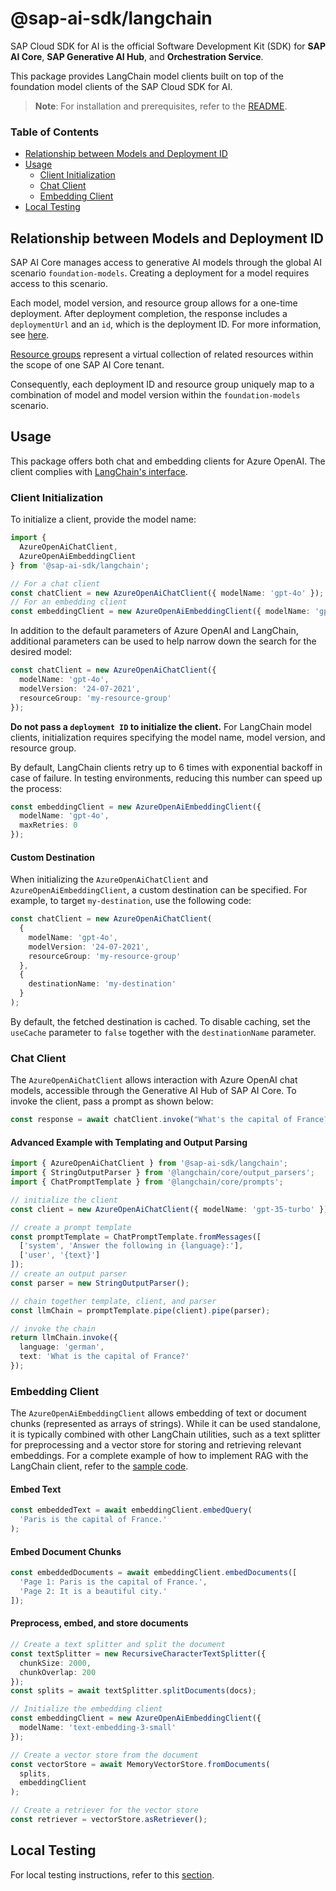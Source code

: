 # @sap-ai-sdk/langchain

SAP Cloud SDK for AI is the official Software Development Kit (SDK) for **SAP AI Core**, **SAP Generative AI Hub**, and **Orchestration Service**.

This package provides LangChain model clients built on top of the foundation model clients of the SAP Cloud SDK for AI.

> **Note**: For installation and prerequisites, refer to the [README](../../README.md).

### Table of Contents

- [Relationship between Models and Deployment ID](#relationship-between-models-and-deployment-id)
- [Usage](#usage)
  - [Client Initialization](#client-initialization)
  - [Chat Client](#chat-client)
  - [Embedding Client](#embedding-client)
- [Local Testing](#local-testing)

## Relationship between Models and Deployment ID

SAP AI Core manages access to generative AI models through the global AI scenario `foundation-models`.
Creating a deployment for a model requires access to this scenario.

Each model, model version, and resource group allows for a one-time deployment.
After deployment completion, the response includes a `deploymentUrl` and an `id`, which is the deployment ID.
For more information, see [here](https://help.sap.com/docs/sap-ai-core/sap-ai-core-service-guide/create-deployment-for-generative-ai-model-in-sap-ai-core).

[Resource groups](https://help.sap.com/docs/sap-ai-core/sap-ai-core-service-guide/resource-groups?q=resource+group) represent a virtual collection of related resources within the scope of one SAP AI Core tenant.

Consequently, each deployment ID and resource group uniquely map to a combination of model and model version within the `foundation-models` scenario.

## Usage

This package offers both chat and embedding clients for Azure OpenAI.
The client complies with [LangChain's interface](https://js.langchain.com/docs/introduction).

### Client Initialization

To initialize a client, provide the model name:

```ts
import {
  AzureOpenAiChatClient,
  AzureOpenAiEmbeddingClient
} from '@sap-ai-sdk/langchain';

// For a chat client
const chatClient = new AzureOpenAiChatClient({ modelName: 'gpt-4o' });
// For an embedding client
const embeddingClient = new AzureOpenAiEmbeddingClient({ modelName: 'gpt-4o' });
```

In addition to the default parameters of Azure OpenAI and LangChain, additional parameters can be used to help narrow down the search for the desired model:

```ts
const chatClient = new AzureOpenAiChatClient({
  modelName: 'gpt-4o',
  modelVersion: '24-07-2021',
  resourceGroup: 'my-resource-group'
});
```

**Do not pass a `deployment ID` to initialize the client.**
For LangChain model clients, initialization requires specifying the model name, model version, and resource group.

By default, LangChain clients retry up to 6 times with exponential backoff in case of failure.
In testing environments, reducing this number can speed up the process:

```ts
const embeddingClient = new AzureOpenAiEmbeddingClient({
  modelName: 'gpt-4o',
  maxRetries: 0
});
```

#### Custom Destination

When initializing the `AzureOpenAiChatClient` and `AzureOpenAiEmbeddingClient`, a custom destination can be specified.
For example, to target `my-destination`, use the following code:

```ts
const chatClient = new AzureOpenAiChatClient(
  {
    modelName: 'gpt-4o',
    modelVersion: '24-07-2021',
    resourceGroup: 'my-resource-group'
  },
  {
    destinationName: 'my-destination'
  }
);
```

By default, the fetched destination is cached.
To disable caching, set the `useCache` parameter to `false` together with the `destinationName` parameter.

### Chat Client

The `AzureOpenAiChatClient` allows interaction with Azure OpenAI chat models, accessible through the Generative AI Hub of SAP AI Core.
To invoke the client, pass a prompt as shown below:

```ts
const response = await chatClient.invoke("What's the capital of France?");
```

#### Advanced Example with Templating and Output Parsing

```ts
import { AzureOpenAiChatClient } from '@sap-ai-sdk/langchain';
import { StringOutputParser } from '@langchain/core/output_parsers';
import { ChatPromptTemplate } from '@langchain/core/prompts';

// initialize the client
const client = new AzureOpenAiChatClient({ modelName: 'gpt-35-turbo' });

// create a prompt template
const promptTemplate = ChatPromptTemplate.fromMessages([
  ['system', 'Answer the following in {language}:'],
  ['user', '{text}']
]);
// create an output parser
const parser = new StringOutputParser();

// chain together template, client, and parser
const llmChain = promptTemplate.pipe(client).pipe(parser);

// invoke the chain
return llmChain.invoke({
  language: 'german',
  text: 'What is the capital of France?'
});
```

### Embedding Client

The `AzureOpenAiEmbeddingClient` allows embedding of text or document chunks (represented as arrays of strings).
While it can be used standalone, it is typically combined with other LangChain utilities, such as a text splitter for preprocessing and a vector store for storing and retrieving relevant embeddings.
For a complete example of how to implement RAG with the LangChain client, refer to the [sample code](https://github.com/SAP/ai-sdk-js/blob/main/sample-code/src/langchain-azure-openai.ts).

#### Embed Text

```ts
const embeddedText = await embeddingClient.embedQuery(
  'Paris is the capital of France.'
);
```

#### Embed Document Chunks

```ts
const embeddedDocuments = await embeddingClient.embedDocuments([
  'Page 1: Paris is the capital of France.',
  'Page 2: It is a beautiful city.'
]);
```

#### Preprocess, embed, and store documents

```ts
// Create a text splitter and split the document
const textSplitter = new RecursiveCharacterTextSplitter({
  chunkSize: 2000,
  chunkOverlap: 200
});
const splits = await textSplitter.splitDocuments(docs);

// Initialize the embedding client
const embeddingClient = new AzureOpenAiEmbeddingClient({
  modelName: 'text-embedding-3-small'
});

// Create a vector store from the document
const vectorStore = await MemoryVectorStore.fromDocuments(
  splits,
  embeddingClient
);

// Create a retriever for the vector store
const retriever = vectorStore.asRetriever();
```

## Local Testing

For local testing instructions, refer to this [section](https://github.com/SAP/ai-sdk-js/blob/main/README.md#local-testing).
